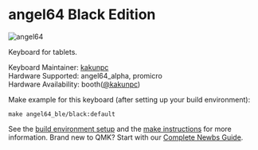 # angel64 Black Edition

![angel64](https://i.gyazo.com/6e2ea6c58d3253c496dc0518f2641ff9.jpg)

Keyboard for tablets.

Keyboard Maintainer: [kakunpc](https://github.com/kakunpc)  
Hardware Supported: angel64_alpha, promicro  
Hardware Availability: booth([@kakunpc](https://kakunpc.booth.pm/))

Make example for this keyboard (after setting up your build environment):

    make angel64_ble/black:default

See the [build environment setup](https://docs.qmk.fm/#/getting_started_build_tools) and the [make instructions](https://docs.qmk.fm/#/getting_started_make_guide) for more information. Brand new to QMK? Start with our [Complete Newbs Guide](https://docs.qmk.fm/#/newbs).
